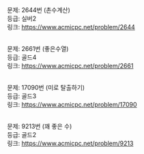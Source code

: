 문제: 2644번 (촌수계산) <br/>
등급: 실버2 <br/>
링크: https://www.acmicpc.net/problem/2644 <br/>
 <br/>

문제: 2661번 (좋은수열) <br/>
등급: 골드4 <br/>
링크: https://www.acmicpc.net/problem/2661 <br/>
 <br/>

문제: 17090번 (미로 탈출하기) <br/>
등급: 골드3 <br/>
링크: https://www.acmicpc.net/problem/17090 <br/>
 <br/>

문제: 9213번 (꽤 좋은 수) <br/>
등급: 골드2 <br/>
링크: https://www.acmicpc.net/problem/9213 <br/>
 <br/>
